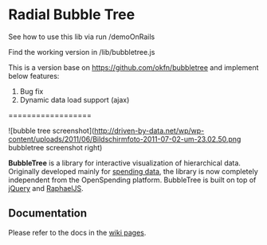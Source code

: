 Radial Bubble Tree
==================
See how to use this lib via run /demoOnRails

Find the working version in /lib/bubbletree.js

This is a version base on https://github.com/okfn/bubbletree and implement below features:

1. Bug fix
2. Dynamic data load support (ajax)

==================

![bubble tree screenshot](http://driven-by-data.net/wp/wp-content/uploads/2011/06/Bildschirmfoto-2011-07-02-um-23.02.50.png bubbletree screenshot right)

**BubbleTree** is a library for interactive visualization of hierarchical data. Originally developed mainly for [spending data](http://openspending.org), the library is now completely independent from the OpenSpending platform. BubbleTree is built on top of [jQuery](http://jquery.com) and [RaphaelJS](http://raphaeljs.com/).

## Documentation

Please refer to the docs in the [wiki pages](https://github.com/okfn/bubbletree/wiki/Bubble-Tree-Documentation).


